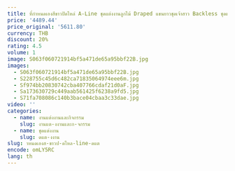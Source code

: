 ```yaml
---
title: ที่กําหนดเองสีขาวปิดไหล่ A-Line ชุดแต่งงานลูกไม้ Draped แขนยาวชุดเจ้าสาว Backless ชุดแต่งงานความยาวชั้น
price: '4489.44'
price_original: '5611.80'
currency: THB
discount: 20%
rating: 4.5
volume: 1
image: S063f060721914bf5a471de65a95bbf22B.jpg
images:
  - S063f060721914bf5a471de65a95bbf22B.jpg
  - S228755c45d6c482ca71835064974eee6m.jpg
  - Sf974bb20830742cba407766cdaf21d0aF.jpg
  - Sa173630729c449aab561425f6238a9fd5.jpg
  - S71fa708086c140b3bace04cbaa3c33dae.jpg
video: ''
categories:
  - name: งานแต่งงานและกิจกรรม
    slug: งานแต-งงานและก-จกรรม
  - name: ชุดแต่งงาน
    slug: ดแต-งงาน
slug: าหนดเองส-ขาวป-ดไหล-line-ดแต
encode: omLY5RC
lang: th
---
```

  